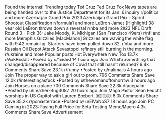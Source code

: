 Found the internet!
Trending today
Ted Cruz
Ted Cruz Fox News tapes are being handed over to the Justice Department for its Jan. 6 inquiry
r/politics and more
Azerbaijan Grand Prix
2023 Azerbaijan Grand Prix - Sprint Shootout Classification
r/formula1 and more
LeBron James
[Highlight] 38 year old LeBron throws down a reverse!
r/nba and more
2023 NFL Draft
Round 3 - Pick 36: Jake Moody, K, Michigan (San Francisco 49ers)
r/nfl and more
Memphis Grizzlies
[MacMahon] Grizzlies are waving the white flag with 9:42 remaining. Starters have been pulled down 32.
r/nba and more
Russian Oil Depot Attack
Sevastopol refinery still burning in the morning.
r/ukraine and more
Popular posts
Hot
Everywhere
New
Top
13.7k
r/AskReddit
•Posted by
u/1sided
14 hours ago
Join
What’s something that changed/disappeared because of Covid that still hasn’t returned?
9.4k Comments
Share
Save
23.1k
r/funny
•Posted by
u/nalimajib
4 hours ago
Join
The proper way to ask a girl out to prom.
796 Comments
Share
Save
12.0k
r/interestingasfuck
•Posted by
u/thewomanoftomorrow
3 hours ago
Join
Horses on a plane
700 Comments
Share
Save
22.3k
r/facepalm
•Posted by
u/Leather-Bug3087
20 hours ago
Join
Maga Pastor Sean Feucht worships in US Capitol with Lauren Boebert.
 🇲​🇮​🇸​🇨​
6.0k Comments
Share
Save
35.2k
r/pcmasterrace
•Posted by
u/ElVaNoS7
18 hours ago
Join
PC Gaming in 2023: Paying Full Price for Beta Testing
Meme/Macro
4.3k Comments
Share
Save
Advertisement